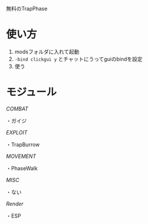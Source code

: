無料のTrapPhase

# 使い方
1. modsフォルダに入れて起動
2. `-bind clickgui y` とチャットにうってguiのbindを設定
3. 使う

# モジュール

*COMBAT*

・ガイジ

*EXPLOIT*

・TrapBurrow

*MOVEMENT*

・PhaseWalk

*MISC*

・ない

*Render*

・ESP
